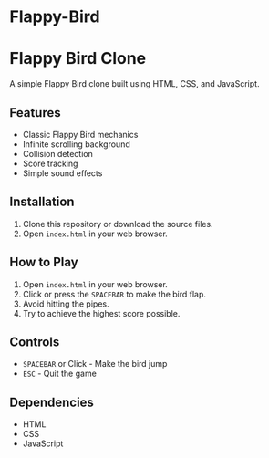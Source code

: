 # Flappy-Bird
# Flappy Bird Clone

A simple Flappy Bird clone built using HTML, CSS, and JavaScript.

## Features
- Classic Flappy Bird mechanics
- Infinite scrolling background
- Collision detection
- Score tracking
- Simple sound effects

## Installation
1. Clone this repository or download the source files.
2. Open `index.html` in your web browser.

## How to Play
1. Open `index.html` in your web browser.
2. Click or press the `SPACEBAR` to make the bird flap.
3. Avoid hitting the pipes.
4. Try to achieve the highest score possible.

## Controls
- `SPACEBAR` or Click - Make the bird jump
- `ESC` - Quit the game

## Dependencies
- HTML
- CSS
- JavaScript

